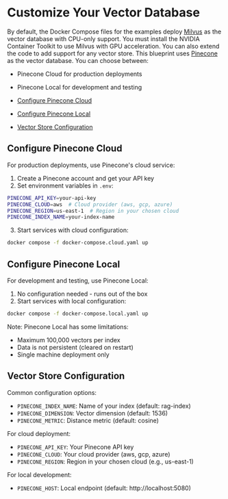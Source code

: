 <!--
  SPDX-FileCopyrightText: Copyright (c) 2025 NVIDIA CORPORATION & AFFILIATES. All rights reserved.
  SPDX-License-Identifier: Apache-2.0
-->

# Customize Your Vector Database

By default, the Docker Compose files for the examples deploy [Milvus](https://milvus.io/) as the vector database with CPU-only support.
You must install the NVIDIA Container Toolkit to use Milvus with GPU acceleration. 
You can also extend the code to add support for any vector store. 
This blueprint uses [Pinecone](https://www.pinecone.io/) as the vector database. You can choose between:

- Pinecone Cloud for production deployments
- Pinecone Local for development and testing

- [Configure Pinecone Cloud](#configure-pinecone-cloud)
- [Configure Pinecone Local](#configure-pinecone-local)
- [Vector Store Configuration](#vector-store-configuration)

## Configure Pinecone Cloud

For production deployments, use Pinecone's cloud service:

1. Create a Pinecone account and get your API key
2. Set environment variables in `.env`:

```bash
PINECONE_API_KEY=your-api-key
PINECONE_CLOUD=aws  # Cloud provider (aws, gcp, azure)
PINECONE_REGION=us-east-1  # Region in your chosen cloud
PINECONE_INDEX_NAME=your-index-name
```

3. Start services with cloud configuration:

```bash
docker compose -f docker-compose.cloud.yaml up
```

## Configure Pinecone Local

For development and testing, use Pinecone Local:

1. No configuration needed - runs out of the box
2. Start services with local configuration:

```bash
docker compose -f docker-compose.local.yaml up
```

Note: Pinecone Local has some limitations:

- Maximum 100,000 vectors per index
- Data is not persistent (cleared on restart)
- Single machine deployment only

## Vector Store Configuration

Common configuration options:

- `PINECONE_INDEX_NAME`: Name of your index (default: rag-index)
- `PINECONE_DIMENSION`: Vector dimension (default: 1536)
- `PINECONE_METRIC`: Distance metric (default: cosine)

For cloud deployment:

- `PINECONE_API_KEY`: Your Pinecone API key
- `PINECONE_CLOUD`: Your cloud provider (aws, gcp, azure)
- `PINECONE_REGION`: Region in your chosen cloud (e.g., us-east-1)

For local development:

- `PINECONE_HOST`: Local endpoint (default: http://localhost:5080)
